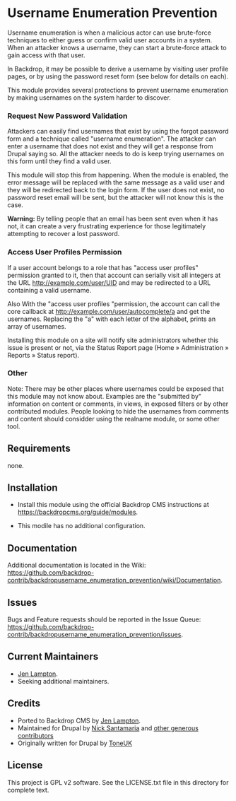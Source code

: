 
Username Enumeration Prevention
===============================

Username enumeration is when a malicious actor can use brute-force techniques to
either guess or confirm valid user accounts in a system. When an attacker knows
a username, they can start a brute-force attack to gain access with that user.

In Backdrop, it may be possible to derive a username by visiting user profile
pages, or by using the password reset form (see below for details on each).

This module provides several protections to prevent username enumeration by
making usernames on the system harder to discover.

### Request New Password Validation

Attackers can easily find usernames that exist by using the forgot password
form and a technique called "username enumeration". The attacker can enter a
username that does not exist and they will get a response from Drupal saying
so. All the attacker needs to do is keep trying usernames on this form until
they find a valid user.

This module will stop this from happening. When the module is enabled, the
error message will be replaced with the same message as a valid user and they
will be redirected back to the login form. If the user does not exist, no
password reset email will be sent, but the attacker will not know this is the
case.

**Warning:** By telling people that an email has been sent even when it has not, it
can create a very frustrating experience for those legitimately attempting to
recover a lost password.

### Access User Profiles Permission

If a user account belongs to a role that has "access user profiles" permission
granted to it, then that account can serially visit all integers at the URL
http://example.com/user/UID and may be redirected to a URL containing a valid
username.

Also With the "access user profiles "permission, the account can call the core
callback at http://example.com/user/autocomplete/a and get the usernames.
Replacing the "a" with each letter of the alphabet, prints an array of
usernames.

Installing this module on a site will notify site administrators whether this
issue is present or not, via the Status Report page (Home » Administration »
Reports » Status report).

### Other

Note: There may be other places where usernames could be exposed that this
module may not know about. Examples are the "submitted by" information on
content or comments, in views, in exposed filters or by other contributed
modules. People looking to hide the usernames from comments and content should
considder using the realname module, or some other tool.


Requirements
------------

none.

Installation
------------

- Install this module using the official Backdrop CMS instructions at
  https://backdropcms.org/guide/modules.

- This modile has no additional configuration.

Documentation
-------------

Additional documentation is located in the Wiki:
https://github.com/backdrop-contrib/backdropusername_enumeration_prevention/wiki/Documentation.

Issues
------

Bugs and Feature requests should be reported in the Issue Queue:
https://github.com/backdrop-contrib/backdropusername_enumeration_prevention/issues.

Current Maintainers
-------------------

- [Jen Lampton](https://github.com/jenlampton).
- Seeking additional maintainers.

Credits
-------

- Ported to Backdrop CMS by [Jen Lampton](https://github.com/jenlampton).
- Maintained for Drupal by [Nick Santamaria](https://github.com/nicksantamaria) and [other generous contributors](https://www.drupal.org/node/1150376/committers)
- Originally written for Drupal by [ToneUK](https://www.drupal.org/u/toneuk)

License
-------

This project is GPL v2 software.
See the LICENSE.txt file in this directory for complete text.
